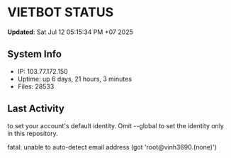 # VIETBOT STATUS
**Updated**: Sat Jul 12 05:15:34 PM +07 2025

## System Info
- IP: 103.77.172.150
- Uptime: up 6 days, 21 hours, 3 minutes
- Files: 28533

## Last Activity

to set your account's default identity.
Omit --global to set the identity only in this repository.

fatal: unable to auto-detect email address (got 'root@vinh3690.(none)')
